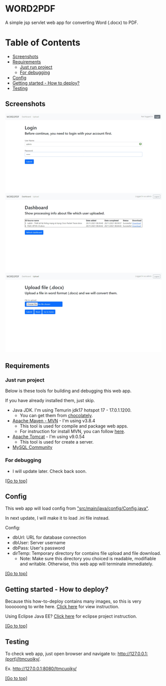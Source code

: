 # WORD2PDF

A simple jsp servlet web app for converting Word (.docx) to PDF.

# Table of Contents
- [Screenshots](#Screenshots)
- [Requirements](#Requirements)
  - [Just run project](#Just-run-project)
  - [For debugging](#For-debugging)
- [Config](#Config)
- [Getting started - How to deploy?](#getting-started---how-to-deploy)
- [Testing](#Testing)

## Screenshots
![Login](img/Screenshot_1.png)
![Dashboard](img/Screenshot_2.png)
![Upload](img/Screenshot_3.png)

## Requirements

### Just run project

Below is these tools for building and debugging this web app.

If you have already installed them, just skip.

- Java JDK. I'm using Temurin jdk17 hotspot 17 - 17.0.1.1200.
  - You can get them from [chocolately](https://community.chocolatey.org/packages/Temurin#description).
- [Apache Maven - MVN](https://maven.apache.org/download.cgi) - I'm using v3.8.4
  - This tool is used for compile and package web apps. 
  - For instruction for install MVN, you can follow [here](https://maven.apache.org/install.html).
- [Apache Tomcat](https://tomcat.apache.org/download-90.cgi) - I'm using v9.0.54
  - This tool is used for create a server.
- [MySQL Community](https://dev.mysql.com/downloads/mysql)

### For debugging

- I will update later. Check back soon.

[\[Go to top\]](#Word2PDF)

## Config

This web app will load config from ["src/main/java/config/Config.java"](src/main/java/config/Config.java).

In next update, I will make it to load .ini file instead.

Config:
- dbUrl: URL for database connection
- dbUser: Server username
- dbPass: User's password
- dirTemp: Temporary directory for contains file upload and file download.
  - Note: Make sure this directory you choiced is readable, modifiable and writable. Otherwise, this web app will terminate immediately.

[\[Go to top\]](#Word2PDF)

## Getting started - How to deploy?

Because this how-to-deploy contains many images, so this is very loooooong to write here. [Click here](HOWTODEPLOY.md) for view instruction.

Using Eclipse Java EE? [Click here](HOWTODEPLOY_ECLIPSE.md) for eclipse project instruction.

[\[Go to top\]](#Word2PDF)

## Testing

To check web app, just open browser and navigate to: http://127.0.0.1:(port)/ltmcuoiky/.

Ex. http://127.0.0.1:8080/ltmcuoiky/

[\[Go to top\]](#Word2PDF)

